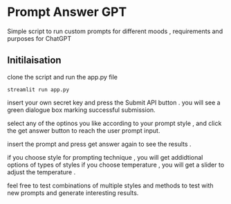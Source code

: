 # Prompt Answer GPT

Simple script to run custom prompts for different moods , requirements and purposes for ChatGPT


## Initilaisation

clone the script and run the app.py file
```
streamlit run app.py
```
insert your own secret key and press the Submit API button .
you will see a green dialogue box marking successful submission.

select any of the optinos you like according to your prompt style , and click the get answer button to reach the user prompt input.

insert the prompt and press get answer again to see the results .

if you choose style for prompting technique , you will get addidtional options of types of styles 
if you choose temperature , you will get a slider to adjust the temperature .

feel free to test combinations of multiple styles and methods to test with new prompts and generate interesting results.

